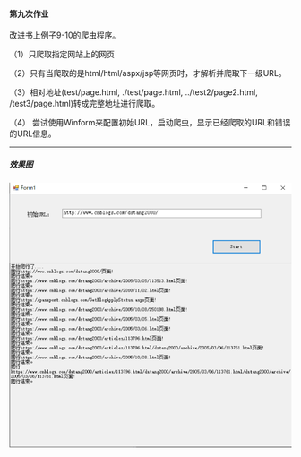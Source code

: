 #### 第九次作业

改进书上例子9-10的爬虫程序。

 （1）只爬取指定网站上的网页 

 （2）只有当爬取的是html/html/aspx/jsp等网页时，才解析并爬取下一级URL。

 （3）相对地址(test/page.html, ./test/page.html, ../test2/page2.html, /test3/page.html)转成完整地址进行爬取。

 （4） 尝试使用Winform来配置初始URL，启动爬虫，显示已经爬取的URL和错误的URL信息。

---

##### 效果图

![](效果图.png)

